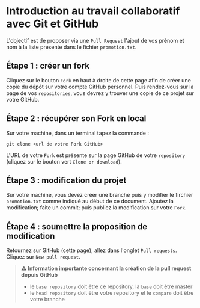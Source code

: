 # Introduction au travail collaboratif avec Git et GitHub

L'objectif est de proposer via une `Pull Request` l'ajout de vos prénom et nom à la liste présente dans le fichier `promotion.txt`.

## Étape 1 : créer un fork
Cliquez sur le bouton `Fork` en haut à droite de cette page afin de créer une copie du dépôt sur votre compte GitHub personnel. Puis rendez-vous sur la page de vos `repositories`, vous devrez y trouver une copie de ce projet sur votre GitHub.

## Étape 2 : récupérer son Fork en local
Sur votre machine, dans un terminal tapez la commande :
```
git clone <url de votre Fork GitHub>
```

L'URL de votre `Fork` est présente sur la page GitHub de votre `repository` (cliquez sur le bouton vert `Clone or download`).

## Étape 3 : modification du projet
Sur votre machine, vous devez créer une branche puis y modifier le firchier `promotion.txt` comme indiqué au début de ce document. Ajoutez la modification; faite un commit; puis publiez la modification sur votre `Fork`.

## Étape 4 : soumettre la proposition de modification
Retournez sur GitHub (cette page), allez dans l'onglet `Pull requests`. Cliquez sur `New pull request`.

> **⚠️ Information importante concernant la création de la pull request depuis GitHub**
>
> - le `base repository` doit être ce repository, la `base` doit être master
> - le `head repository` doit être votre repository et le `compare` doit être votre branche
